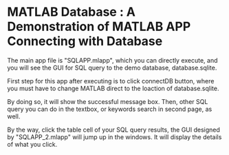 # MATLAB Database : A Demonstration of MATLAB APP Connecting with Database 

The main app file is "SQLAPP.mlapp", which you can directly execute, and you will see the GUI for SQL query to the demo database, database.sqlite.

First step for this app after executing is to click connectDB button, where you must have to change MATLAB direct to the loaction of database.sqlite.

By doing so, it will show the successful message box. Then, other SQL query you can do in the textbox, or keywords search in second page, as well.

By the way, click the table cell of your SQL query results, the GUI designed by "SQLAPP_2.mlapp" will jump up in the windows. It will display the details of what you click.


